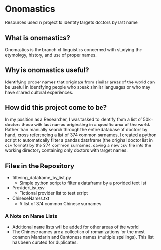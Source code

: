 # Onomastics
Resources used in project to identify targets doctors by last name

## What is onomastics?
Onomastics is the branch of linguistics concerned with studying the 
etymology, history, and use of proper names.

## Why is onomastics useful?
Identifying proper names that originate from similar areas of the world can
be useful in identifying people who speak similar languages or who may have 
shared cultural experiences. 

## How did this project come to be?
In my position as a Researcher, I was tasked to identify from a list of 
50k+ doctors those with last names originating in a specific area of the
world.  Rather than manually search through the entire database of doctors 
by hand, cross referencing a list of 374 common surnames, I created a 
python script to automatically filter a pandas dataframe (the original 
doctor list in csv format) by the 374 common surnames, saving a new csv 
file into the working directory containing only doctors with target names.

## Files in the Repository
- filtering_dataframe_by_list.py 
  - Simple python script to filter a dataframe by a provided text list
- ProviderList.csv
  - Fictional provider list to test script
- ChineseNames.txt
  - A list of 374 common Chinese surnames

### A Note on Name Lists
- Additional name lists will be added for other areas of the world
- The Chinese names are a collection of romanizations for the most common
  Mandarin and Cantonese names (multiple spellings).  This list has been
  curated for duplicates.
